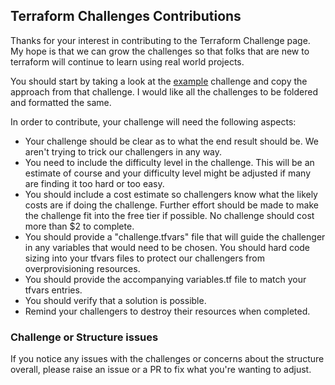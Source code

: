 ## Terraform Challenges Contributions

Thanks for your interest in contributing to the Terraform Challenge page.  My hope is that we can grow the 
challenges so that folks that are new to terraform will continue to learn using real world projects.

You should start by taking a look at the [example](challenges/example/README.md) challenge and copy the 
approach from that challenge.  I would like all the challenges to be foldered and formatted the same.

In order to contribute, your challenge will need the following aspects:  

- Your challenge should be clear as to what the end result should be.  We aren't trying to trick our 
challengers in any way.
- You need to include the difficulty level in the challenge.  This will be an estimate of course and your 
difficulty level might be adjusted if many are finding it too hard or too easy.
- You should include a cost estimate so challengers know what the likely costs are if doing the challenge.
Further effort should be made to make the challenge fit into the free tier if possible.  No challenge should
cost more than $2 to complete.  
- You should provide a "challenge.tfvars" file that will guide the challenger in any variables that would
need to be chosen.  You should hard code sizing into your tfvars files to protect our challengers from 
overprovisioning resources.
- You should provide the accompanying variables.tf file to match your tfvars entries.
- You should verify that a solution is possible.
- Remind your challengers to destroy their resources when completed.

### Challenge or Structure issues

If you notice any issues with the challenges or concerns about the structure overall, please raise an issue
or a PR to fix what you're wanting to adjust.


